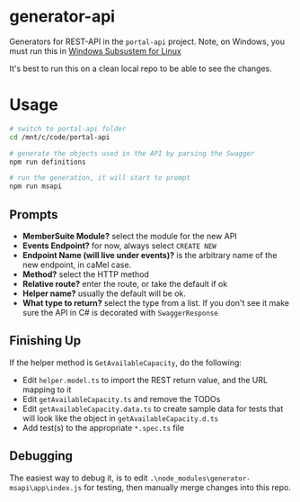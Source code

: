 # generator-api
Generators for REST-API in the `portal-api` project.  Note, on Windows, you must run this in [Windows Subsustem for Linux](https://docs.microsoft.com/en-us/windows/wsl/install-win10)

It's best to run this on a clean local repo to be able to see the changes.

# Usage
```bash
# switch to portal-api folder
cd /mnt/c/code/portal-api

# generate the objects used in the API by parsing the Swagger
npm run definitions

# run the generation, it will start to prompt
npm run msapi
```
## Prompts
* **MemberSuite Module?** select the module for the new API
* **Events Endpoint?** for now, always select `CREATE NEW`
* **Endpoint Name (will live under events)?** is the arbitrary name of the new endpoint, in caMel case.
* **Method?** select the HTTP method
* **Relative route?** enter the route, or take the default if ok
* **Helper name?** usually the default will be ok.
* **What type to return?** select the type from a list.  If you don't see it make sure the API in C# is decorated with `SwaggerResponse`

## Finishing Up
If the helper method is `GetAvailableCapacity`, do the following:
* Edit `helper.model.ts` to import the REST return value, and the URL mapping to it
* Edit `getAvailableCapacity.ts` and remove the TODOs
* Edit `getAvailableCapacity.data.ts` to create sample data for tests that will look like the object in `getAvailableCapacity.d.ts`
* Add test(s) to the appropriate `*.spec.ts` file

## Debugging
The easiest way to debug it, is to edit `.\node_modules\generator-msapi\app\index.js` for testing, then manually merge changes into this repo.
